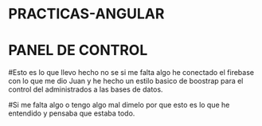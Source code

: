 # PRACTICAS-ANGULAR

# PANEL DE CONTROL

#Esto es lo que llevo hecho no se si me falta algo he conectado el firebase con lo que me dio Juan y he hecho un estilo basico de boostrap para el control del administrados a las bases de datos.

#Si me falta algo o tengo algo mal dimelo por que esto es lo que he entendido y pensaba que estaba todo.
